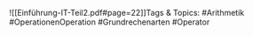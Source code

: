 
![[Einführung-IT-Teil2.pdf#page=22]]Tags & Topics:
   #Arithmetik
   #OperationenOperation
   #Grundrechenarten
   #Operator
